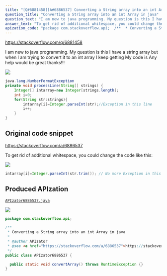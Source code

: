 ```yaml
---
title: "[Q#6881458][A#6886537] Converting a String array into an int Array in java"
question_title: "Converting a String array into an int Array in java"
question_text: "I am new to java programming. My question is this I have a string array but when I am trying to convert it to an int array I keep getting My code is Any help would be great thanks!!!"
answer_text: "To get rid of additional whitespace, you could change the code like this:"
apization_code: "package com.stackoverflow.api;  /**  * Converting a String array into an int Array in java  *  * @author APIzator  * @see <a href=\"https://stackoverflow.com/a/6886537\">https://stackoverflow.com/a/6886537</a>  */ public class APIzator6886537 {    public static void convertArray() throws RuntimeException {} }"
---
```


https://stackoverflow.com/q/6881458

I am new to java programming. My question is this I have a string array but when I am trying to convert it to an int array I keep getting
My code is
Any help would be great thanks!!!


<div class="code-logo"><img src="/stackoverflow.png" /></div>

```java
java.lang.NumberFormatException
private void processLine(String[] strings) {
    Integer[] intarray=new Integer[strings.length];
    int i=0;
    for(String str:strings){
        intarray[i]=Integer.parseInt(str);//Exception in this line
        i++;
    }
}
```


## Original code snippet

https://stackoverflow.com/a/6886537

To get rid of additional whitespace, you could change the code like this:

<div class="code-logo"><img src="/stackoverflow.png" /></div>

```java
intarray[i]=Integer.parseInt(str.trim()); // No more Exception in this line
```

## Produced APIzation

[`APIzator6886537.java`](https://github.com/pasqualesalza/apization-temp-data/raw/master/search/APIzator6886537.java)

<div class="code-logo"><img src="/apizator.png" /></div>

```java
package com.stackoverflow.api;

/**
 * Converting a String array into an int Array in java
 *
 * @author APIzator
 * @see <a href="https://stackoverflow.com/a/6886537">https://stackoverflow.com/a/6886537</a>
 */
public class APIzator6886537 {

  public static void convertArray() throws RuntimeException {}
}

```